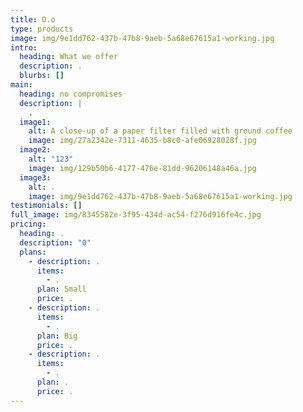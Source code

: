 ```yaml
---
title: O.o
type: products
image: img/9e1dd762-437b-47b8-9aeb-5a68e67615a1-working.jpg
intro:
  heading: What we offer
  description: .
  blurbs: []
main:
  heading: no compromises
  description: |
    .
  image1:
    alt: A close-up of a paper filter filled with ground coffee
    image: img/27a2342e-7311-4635-b8c0-afe06928028f.jpg
  image2:
    alt: "123"
    image: img/129b50b6-4177-476e-81dd-96206148a46a.jpg
  image3:
    alt: .
    image: img/9e1dd762-437b-47b8-9aeb-5a68e67615a1-working.jpg
testimonials: []
full_image: img/8345582e-3f95-434d-ac54-f276d916fe4c.jpg
pricing:
  heading: .
  description: "0"
  plans:
    - description: .
      items:
        - .
      plan: Small
      price: .
    - description: .
      items:
        - .
      plan: Big
      price: .
    - description: .
      items:
        - .
      plan: .
      price: .
---
```

